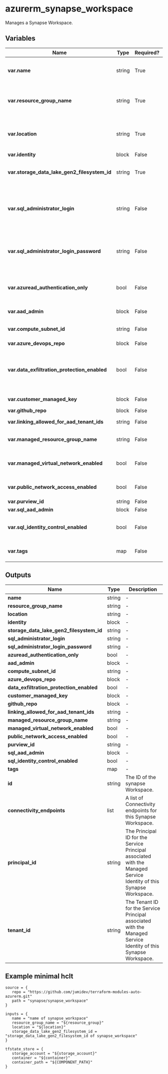 # azurerm_synapse_workspace

Manages a Synapse Workspace.

## Variables

| Name | Type | Required? |  Default  |  Description |
| ---- | ---- | --------- |  ----------- | ----------- |
| **var.name** | string | True | -  |  Specifies the name which should be used for this synapse Workspace. Changing this forces a new resource to be created. | 
| **var.resource_group_name** | string | True | -  |  Specifies the name of the Resource Group where the synapse Workspace should exist. Changing this forces a new resource to be created. | 
| **var.location** | string | True | -  |  Specifies the Azure Region where the synapse Workspace should exist. Changing this forces a new resource to be created. | 
| **var.identity** | block | False | -  |  An `identity` block. | 
| **var.storage_data_lake_gen2_filesystem_id** | string | True | -  |  Specifies the ID of storage data lake gen2 filesystem resource. Changing this forces a new resource to be created. | 
| **var.sql_administrator_login** | string | False | -  |  Specifies The login name of the SQL administrator. Changing this forces a new resource to be created. If this is not provided `aad_admin` or `customer_managed_key` must be provided. | 
| **var.sql_administrator_login_password** | string | False | -  |  The Password associated with the `sql_administrator_login` for the SQL administrator. If this is not provided `aad_admin` or `customer_managed_key` must be provided. | 
| **var.azuread_authentication_only** | bool | False | `False`  |  Is Azure Active Directory Authentication the only way to authenticate with resources inside this synapse Workspace. Defaults to `false`. | 
| **var.aad_admin** | block | False | -  |  An `aad_admin` block. Conflicts with `customer_managed_key`. | 
| **var.compute_subnet_id** | string | False | -  |  Subnet ID used for computes in workspace Changing this forces a new resource to be created. | 
| **var.azure_devops_repo** | block | False | -  |  An `azure_devops_repo` block. | 
| **var.data_exfiltration_protection_enabled** | bool | False | -  |  Is data exfiltration protection enabled in this workspace? If set to `true`, `managed_virtual_network_enabled` must also be set to `true`. Changing this forces a new resource to be created. | 
| **var.customer_managed_key** | block | False | -  |  A `customer_managed_key` block. Conflicts with `aad_admin`. | 
| **var.github_repo** | block | False | -  |  A `github_repo` block. | 
| **var.linking_allowed_for_aad_tenant_ids** | string | False | -  |  Allowed AAD Tenant Ids For Linking. | 
| **var.managed_resource_group_name** | string | False | -  |  Workspace managed resource group. Changing this forces a new resource to be created. | 
| **var.managed_virtual_network_enabled** | bool | False | -  |  Is Virtual Network enabled for all computes in this workspace? Changing this forces a new resource to be created. | 
| **var.public_network_access_enabled** | bool | False | `True`  |  Whether public network access is allowed for the Cognitive Account. Defaults to `true`. | 
| **var.purview_id** | string | False | -  |  The ID of purview account. | 
| **var.sql_aad_admin** | block | False | -  |  An `sql_aad_admin` block. | 
| **var.sql_identity_control_enabled** | bool | False | -  |  Are pipelines (running as workspace's system assigned identity) allowed to access SQL pools? | 
| **var.tags** | map | False | -  |  A mapping of tags which should be assigned to the Synapse Workspace. | 



## Outputs

| Name | Type | Description |
| ---- | ---- | --------- | 
| **name** | string  | - | 
| **resource_group_name** | string  | - | 
| **location** | string  | - | 
| **identity** | block  | - | 
| **storage_data_lake_gen2_filesystem_id** | string  | - | 
| **sql_administrator_login** | string  | - | 
| **sql_administrator_login_password** | string  | - | 
| **azuread_authentication_only** | bool  | - | 
| **aad_admin** | block  | - | 
| **compute_subnet_id** | string  | - | 
| **azure_devops_repo** | block  | - | 
| **data_exfiltration_protection_enabled** | bool  | - | 
| **customer_managed_key** | block  | - | 
| **github_repo** | block  | - | 
| **linking_allowed_for_aad_tenant_ids** | string  | - | 
| **managed_resource_group_name** | string  | - | 
| **managed_virtual_network_enabled** | bool  | - | 
| **public_network_access_enabled** | bool  | - | 
| **purview_id** | string  | - | 
| **sql_aad_admin** | block  | - | 
| **sql_identity_control_enabled** | bool  | - | 
| **tags** | map  | - | 
| **id** | string  | The ID of the synapse Workspace. | 
| **connectivity_endpoints** | list  | A list of Connectivity endpoints for this Synapse Workspace. | 
| **principal_id** | string  | The Principal ID for the Service Principal associated with the Managed Service Identity of this Synapse Workspace. | 
| **tenant_id** | string  | The Tenant ID for the Service Principal associated with the Managed Service Identity of this Synapse Workspace. | 

## Example minimal hclt

```hcl
source = {
   repo = "https://github.com/jumidev/terraform-modules-auto-azurerm.git" 
   path = "synapse/synapse_workspace" 
}

inputs = {
   name = "name of synapse_workspace" 
   resource_group_name = "${resource_group}" 
   location = "${location}" 
   storage_data_lake_gen2_filesystem_id = "storage_data_lake_gen2_filesystem_id of synapse_workspace" 
}

tfstate_store = {
   storage_account = "${storage_account}" 
   container = "${container}" 
   container_path = "${COMPONENT_PATH}" 
}


```